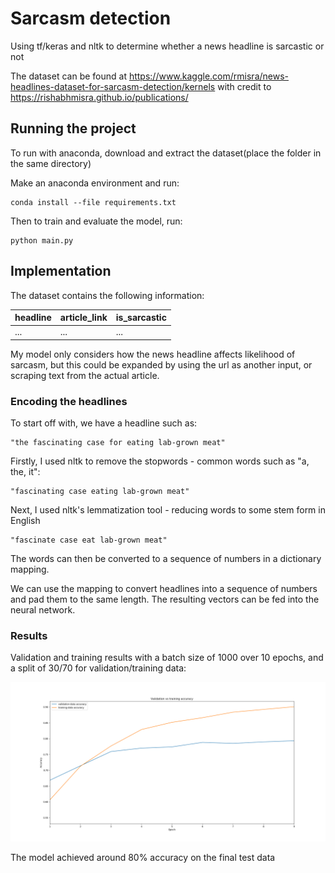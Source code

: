 # Sarcasm detection

Using tf/keras and nltk to determine whether a news headline is sarcastic or not

The dataset can be found at https://www.kaggle.com/rmisra/news-headlines-dataset-for-sarcasm-detection/kernels
with credit to https://rishabhmisra.github.io/publications/

## Running the project

To run with anaconda, download and extract the dataset(place the folder in the same directory)

Make an anaconda environment and run:

    conda install --file requirements.txt

Then to train and evaluate the model, run:

    python main.py


## Implementation

The dataset contains the following information:

| headline | article_link | is_sarcastic |
| -------- | ------------ | ------------ |
| ...      |  ...         | ...          |

My model only considers how the news headline affects likelihood of sarcasm, but this could be
expanded by using the url as another input, or scraping text from the actual article.


### Encoding the headlines

To start off with, we have a headline such as:

    "the fascinating case for eating lab-grown meat"

Firstly, I used nltk to remove the stopwords - common words such as "a, the, it":

    "fascinating case eating lab-grown meat"

Next, I used nltk's lemmatization tool - reducing words to some stem form in English

    "fascinate case eat lab-grown meat"

The words can then be converted to a sequence of numbers in a dictionary mapping.

We can use the mapping to convert headlines into a sequence of numbers and pad them to the same length. The resulting vectors
can be fed into the neural network.


### Results

Validation and training results with a batch size of 1000 over 10 epochs, and a split of
30/70 for validation/training data:

![alt text](https://github.com/rowanho/sarcasm_detection/blob/master/graphs/val.png "validation")

The model achieved around 80% accuracy on the final test data
